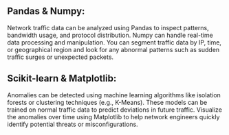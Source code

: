 ## Pandas & Numpy:
Network traffic data can be analyzed using Pandas to inspect patterns, bandwidth usage, and protocol distribution. Numpy can handle real-time data processing and manipulation.
You can segment traffic data by IP, time, or geographical region and look for any abnormal patterns such as sudden traffic surges or unexpected packets.
## Scikit-learn & Matplotlib:
Anomalies can be detected using machine learning algorithms like isolation forests or clustering techniques (e.g., K-Means). These models can be trained on normal traffic data to predict deviations in future traffic.
Visualize the anomalies over time using Matplotlib to help network engineers quickly identify potential threats or misconfigurations.
